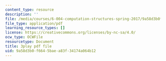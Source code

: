```yaml
---
content_type: resource
description: ''
file: /media/courses/6-004-computation-structures-spring-2017/9a58d3b0f6645baea83f34174a064b12_br3mu-IK9N8.pdf
file_type: application/pdf
learning_resource_types: []
license: https://creativecommons.org/licenses/by-nc-sa/4.0/
ocw_type: OCWFile
resourcetype: Document
title: 3play pdf file
uid: 9a58d3b0-f664-5bae-a83f-34174a064b12
---
```

